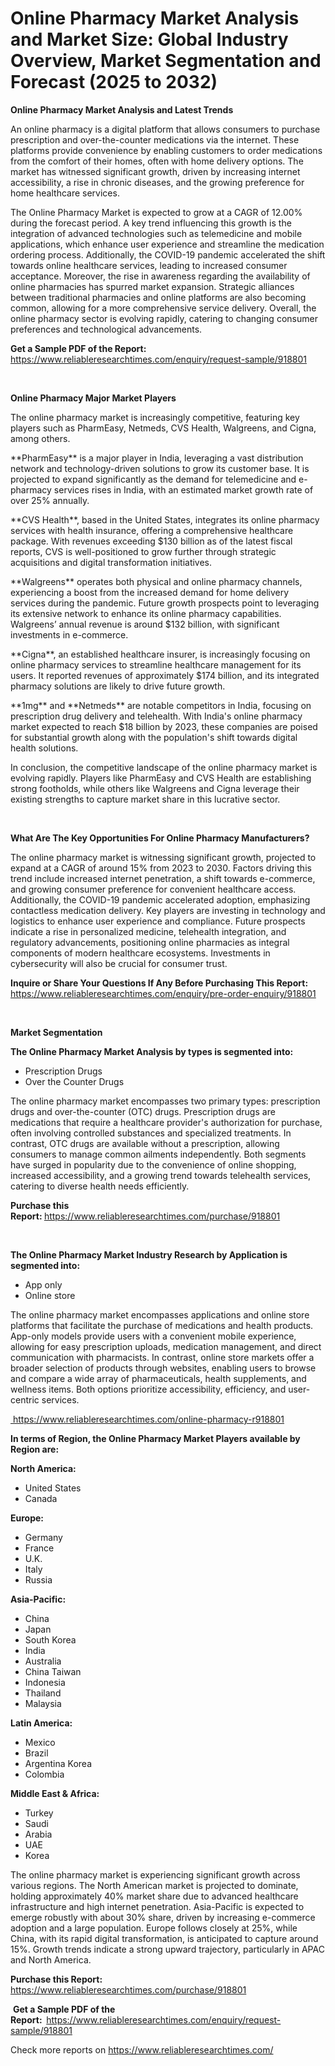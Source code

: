 <p><h1>Online Pharmacy Market Analysis and Market Size: Global Industry Overview, Market Segmentation and Forecast (2025 to 2032)</h1></p><p><strong>Online Pharmacy Market Analysis and Latest Trends</strong></p>
<p><p>An online pharmacy is a digital platform that allows consumers to purchase prescription and over-the-counter medications via the internet. These platforms provide convenience by enabling customers to order medications from the comfort of their homes, often with home delivery options. The market has witnessed significant growth, driven by increasing internet accessibility, a rise in chronic diseases, and the growing preference for home healthcare services. </p><p>The Online Pharmacy Market is expected to grow at a CAGR of 12.00% during the forecast period. A key trend influencing this growth is the integration of advanced technologies such as telemedicine and mobile applications, which enhance user experience and streamline the medication ordering process. Additionally, the COVID-19 pandemic accelerated the shift towards online healthcare services, leading to increased consumer acceptance. Moreover, the rise in awareness regarding the availability of online pharmacies has spurred market expansion. Strategic alliances between traditional pharmacies and online platforms are also becoming common, allowing for a more comprehensive service delivery. Overall, the online pharmacy sector is evolving rapidly, catering to changing consumer preferences and technological advancements.</p></p>
<p><strong>Get a Sample PDF of the Report:&nbsp;</strong> <a href="https://www.reliableresearchtimes.com/enquiry/request-sample/918801?utm_campaign=2109&utm_medium=2&utm_source=Github&utm_content=ia&utm_term=05032025&utm_id=online-pharmacy">https://www.reliableresearchtimes.com/enquiry/request-sample/918801</a></p>
<p>&nbsp;</p>
<p><strong>Online Pharmacy Major Market Players</strong></p>
<p><p>The online pharmacy market is increasingly competitive, featuring key players such as PharmEasy, Netmeds, CVS Health, Walgreens, and Cigna, among others. </p><p>**PharmEasy** is a major player in India, leveraging a vast distribution network and technology-driven solutions to grow its customer base. It is projected to expand significantly as the demand for telemedicine and e-pharmacy services rises in India, with an estimated market growth rate of over 25% annually.</p><p>**CVS Health**, based in the United States, integrates its online pharmacy services with health insurance, offering a comprehensive healthcare package. With revenues exceeding $130 billion as of the latest fiscal reports, CVS is well-positioned to grow further through strategic acquisitions and digital transformation initiatives.</p><p>**Walgreens** operates both physical and online pharmacy channels, experiencing a boost from the increased demand for home delivery services during the pandemic. Future growth prospects point to leveraging its extensive network to enhance its online pharmacy capabilities. Walgreens’ annual revenue is around $132 billion, with significant investments in e-commerce.</p><p>**Cigna**, an established healthcare insurer, is increasingly focusing on online pharmacy services to streamline healthcare management for its users. It reported revenues of approximately $174 billion, and its integrated pharmacy solutions are likely to drive future growth.</p><p>**1mg** and **Netmeds** are notable competitors in India, focusing on prescription drug delivery and telehealth. With India's online pharmacy market expected to reach $18 billion by 2023, these companies are poised for substantial growth along with the population's shift towards digital health solutions.</p><p>In conclusion, the competitive landscape of the online pharmacy market is evolving rapidly. Players like PharmEasy and CVS Health are establishing strong footholds, while others like Walgreens and Cigna leverage their existing strengths to capture market share in this lucrative sector.</p></p>
<p>&nbsp;</p>
<p><strong>What Are The Key Opportunities For Online Pharmacy Manufacturers?</strong></p>
<p><p>The online pharmacy market is witnessing significant growth, projected to expand at a CAGR of around 15% from 2023 to 2030. Factors driving this trend include increased internet penetration, a shift towards e-commerce, and growing consumer preference for convenient healthcare access. Additionally, the COVID-19 pandemic accelerated adoption, emphasizing contactless medication delivery. Key players are investing in technology and logistics to enhance user experience and compliance. Future prospects indicate a rise in personalized medicine, telehealth integration, and regulatory advancements, positioning online pharmacies as integral components of modern healthcare ecosystems. Investments in cybersecurity will also be crucial for consumer trust.</p></p>
<p><strong>Inquire or Share Your Questions If Any Before Purchasing This Report:</strong> <a href="https://www.reliableresearchtimes.com/enquiry/pre-order-enquiry/918801?utm_campaign=2109&utm_medium=2&utm_source=Github&utm_content=ia&utm_term=05032025&utm_id=online-pharmacy">https://www.reliableresearchtimes.com/enquiry/pre-order-enquiry/918801</a></p>
<p>&nbsp;</p>
<p><strong>Market Segmentation</strong></p>
<p><strong>The Online Pharmacy Market Analysis by types is segmented into:</strong></p>
<p><ul><li>Prescription Drugs</li><li>Over the Counter Drugs</li></ul></p>
<p><p>The online pharmacy market encompasses two primary types: prescription drugs and over-the-counter (OTC) drugs. Prescription drugs are medications that require a healthcare provider's authorization for purchase, often involving controlled substances and specialized treatments. In contrast, OTC drugs are available without a prescription, allowing consumers to manage common ailments independently. Both segments have surged in popularity due to the convenience of online shopping, increased accessibility, and a growing trend towards telehealth services, catering to diverse health needs efficiently.</p></p>
<p><strong>Purchase this Report:&nbsp;</strong><a href="https://www.reliableresearchtimes.com/purchase/918801?utm_campaign=2109&utm_medium=2&utm_source=Github&utm_content=ia&utm_term=05032025&utm_id=online-pharmacy">https://www.reliableresearchtimes.com/purchase/918801</a></p>
<p>&nbsp;</p>
<p><strong>The Online Pharmacy Market Industry Research by Application is segmented into:</strong></p>
<p><ul><li>App only</li><li>Online store</li></ul></p>
<p><p>The online pharmacy market encompasses applications and online store platforms that facilitate the purchase of medications and health products. App-only models provide users with a convenient mobile experience, allowing for easy prescription uploads, medication management, and direct communication with pharmacists. In contrast, online store markets offer a broader selection of products through websites, enabling users to browse and compare a wide array of pharmaceuticals, health supplements, and wellness items. Both options prioritize accessibility, efficiency, and user-centric services.</p></p>
<p><a href="https://www.reliableresearchtimes.com/online-pharmacy-r918801?utm_campaign=2109&utm_medium=2&utm_source=Github&utm_content=ia&utm_term=05032025&utm_id=online-pharmacy">&nbsp;https://www.reliableresearchtimes.com/online-pharmacy-r918801</a></p>
<p><strong>In terms of Region, the Online Pharmacy Market Players available by Region are:</strong></p>
<p>
    <p> <strong> North America: </strong>
        <ul>
            <li>United States</li>
            <li>Canada</li>
        </ul>
        </p> 
    <p> <strong> Europe: </strong>
        <ul>
            <li>Germany</li>
            <li>France</li>
            <li>U.K.</li>
            <li>Italy</li>
            <li>Russia</li>
        </ul>
        </p> 
    <p> <strong> Asia-Pacific: </strong>
        <ul>
            <li>China</li>
            <li>Japan</li>
            <li>South Korea</li>
            <li>India</li>
            <li>Australia</li>
            <li>China Taiwan</li>
            <li>Indonesia</li>
            <li>Thailand</li>
            <li>Malaysia</li>
        </ul>
        </p> 
    <p> <strong> Latin America: </strong>
        <ul>
            <li>Mexico</li>
            <li>Brazil</li>
            <li>Argentina Korea</li>
            <li>Colombia</li>
        </ul>
        </p> 
    <p> <strong> Middle East & Africa: </strong>
        <ul>
            <li>Turkey</li>
            <li>Saudi</li>
            <li>Arabia</li>
            <li>UAE</li>
            <li>Korea</li>
        </ul>
    </p>
    </p>
<p><p>The online pharmacy market is experiencing significant growth across various regions. The North American market is projected to dominate, holding approximately 40% market share due to advanced healthcare infrastructure and high internet penetration. Asia-Pacific is expected to emerge robustly with about 30% share, driven by increasing e-commerce adoption and a large population. Europe follows closely at 25%, while China, with its rapid digital transformation, is anticipated to capture around 15%. Growth trends indicate a strong upward trajectory, particularly in APAC and North America.</p></p>
<p><strong>Purchase this Report: </strong><a href="https://www.reliableresearchtimes.com/purchase/918801?utm_campaign=2109&utm_medium=2&utm_source=Github&utm_content=ia&utm_term=05032025&utm_id=online-pharmacy">https://www.reliableresearchtimes.com/purchase/918801</a></p>
<p>&nbsp;<strong>Get a Sample PDF of the Report:&nbsp;&nbsp;</strong><a href="https://www.reliableresearchtimes.com/enquiry/request-sample/918801?utm_campaign=2109&utm_medium=2&utm_source=Github&utm_content=ia&utm_term=05032025&utm_id=online-pharmacy">https://www.reliableresearchtimes.com/enquiry/request-sample/918801</a></p>
<p><strong></strong></p>
<p>Check more reports on <a href="https://www.reliableresearchtimes.com/?utm_campaign=2109&utm_medium=2&utm_source=Github&utm_content=ia&utm_term=05032025&utm_id=online-pharmacy">https://www.reliableresearchtimes.com/</a></p>